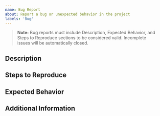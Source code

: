 ```yaml
---
name: Bug Report
about: Report a bug or unexpected behavior in the project
labels: 'Bug'
---
```


> **Note:** Bug reports must include Description, Expected Behavior, and Steps to Reproduce sections to be considered valid. Incomplete issues will be automatically closed.

## Description

<!-- Required: Provide a clear and detailed description of the bug. Include what actually happened and the impact of the issue.

Example:
The read button in the home page can't be clicked. This prevents users from reading the daily bible, which is critical. Error message received: "TypeError: Cannot read property 'length' of undefined" -->

## Steps to Reproduce

<!-- Required: Provide detailed steps to consistently reproduce the bug. Be specific and include any relevant setup conditions.

Example:
1. Access the home page
2. Click on read button
3. Read button is not clickable -->

## Expected Behavior

<!-- Required: Describe what should happen when performing the action.

Example:
Read button should be clickable -->

## Additional Information

<!-- Optional: Include any relevant context that might help with debugging.

Examples:
- Browser: Chrome 121.0.6167.85
- Operating System: Windows 11
- Screen Resolution: 1920x1080
- Console Error Log:
```
TypeError: Cannot read property 'length' of undefined
    at ExportService.prepareData (export.service.ts:42)
    at async ExportComponent.handleExport (export.component.ts:28)
```
- Screenshots/Recording of the issue -->
